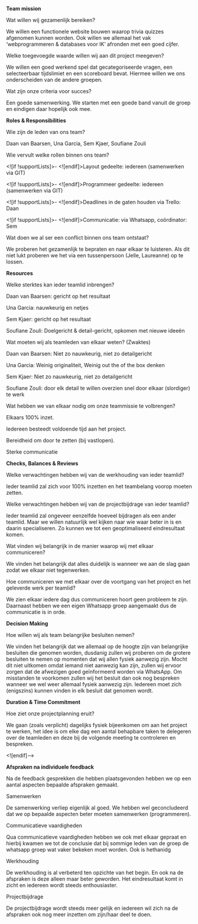 
**Team mission**

Wat willen wij gezamenlijk bereiken?

We willen een functionele website bouwen waarop trivia quizzes afgenomen kunnen worden. Ook willen we allemaal het vak ‘webprogrammeren & databases voor IK’ afronden met een goed cijfer.

Welke toegevoegde waarde willen wij aan dit project meegeven?

We willen een goed werkend spel dat gecategoriseerde vragen, een selecteerbaar tijdslimiet en een scoreboard bevat. Hiermee willen we ons onderscheiden van de andere groepen.

Wat zijn onze criteria voor succes?

Een goede samenwerking. We starten met een goede band vanuit de groep en eindigen daar hopelijk ook mee.

**Roles & Responsibilities**

Wie zijn de leden van ons team?

Daan van Baarsen, Una Garcia, Sem Kjaer, Soufiane Zouli

Wie vervult welke rollen binnen ons team?

<![if !supportLists]>- <![endif]>Layout gedeelte: iedereen (samenwerken via GIT)

<![if !supportLists]>- <![endif]>Programmeer gedeelte: iedereen (samenwerken via GIT)

<![if !supportLists]>- <![endif]>Deadlines in de gaten houden via Trello: Daan

<![if !supportLists]>- <![endif]>Communicatie: via Whatsapp, coördinator: Sem

Wat doen we al ser een conflict binnen ons team ontstaat?

We proberen het gezamenlijk te bepraten en naar elkaar te luisteren. Als dit niet lukt proberen we het via een tussenpersoon (Jelle, Laureanne) op te lossen.

**Resources**

Welke sterktes kan ieder teamlid inbrengen?

Daan van Baarsen: gericht op het resultaat

Una Garcia: nauwkeurig en netjes

Sem Kjaer: gericht op het resultaat

Soufiane Zouli: Doelgericht & detail-gericht, opkomen met nieuwe ideeën

Wat moeten wij als teamleden van elkaar weten? (Zwaktes)

Daan van Baarsen: Niet zo nauwkeurig, niet zo detailgericht

Una Garcia: Weinig originaliteit, Weinig out the of the box denken

Sem Kjaer: Niet zo nauwkeurig, niet zo detailgericht

Soufiane Zouli: door elk detail te willen overzien snel door elkaar (slordiger) te werk

Wat hebben we van elkaar nodig om onze teammissie te volbrengen?

Elkaars 100% inzet.

Iedereen besteedt voldoende tijd aan het project.

Bereidheid om door te zetten (bij vastlopen).

Sterke communicatie

**Checks, Balances & Reviews**

Welke verwachtingen hebben wij van de werkhouding van ieder teamlid?

Ieder teamlid zal zich voor 100% inzetten en het teambelang voorop moeten zetten.

Welke verwachtingen hebben wij van de projectbijdrage van ieder teamlid?

Ieder teamlid zal ongeveer eenzelfde hoeveel bijdragen als een ander teamlid. Maar we willen natuurlijk wel kijken naar wie waar beter in is en daarin specialiseren. Zo kunnen we tot een geoptimaliseerd eindresultaat komen.

Wat vinden wij belangrijk in de manier waarop wij met elkaar communiceren?

We vinden het belangrijk dat alles duidelijk is wanneer we aan de slag gaan zodat we elkaar niet tegenwerken.

Hoe communiceren we met elkaar over de voortgang van het project en het geleverde werk per teamlid?

We zien elkaar iedere dag dus communiceren hoort geen probleem te zijn. Daarnaast hebben we een eigen Whatsapp groep aangemaakt dus de communicatie is in orde.

**Decision Making**

Hoe willen wij als team belangrijke besluiten nemen?

We vinden het belangrijk dat we allemaal op de hoogte zijn van belangrijke besluiten die genomen worden, dusdanig zullen wij proberen om de grotere besluiten te nemen op momenten dat wij allen fysiek aanwezig zijn. Mocht dit niet uitkomen omdat iemand niet aanwezig kan zijn, zullen wij ervoor zorgen dat de afwezigen goed geïnformeerd worden via WhatsApp. Om misstanden te voorkomen zullen wij het besluit dan ook nog bespreken wanneer we wel weer allemaal fysiek aanwezig zijn. Iedereen moet zich (enigszins) kunnen vinden in elk besluit dat genomen wordt.

**Duration & Time Commitment**

Hoe ziet onze projectplanning eruit?

We gaan (zoals verplicht) dagelijks fysiek bijeenkomen om aan het project te werken, het idee is om elke dag een aantal behapbare taken te delegeren over de teamleden en deze bij de volgende meeting te controleren en bespreken.

<![endif]-->

**Afspraken na individuele feedback**

Na de feedback gesprekken die hebben plaatsgevonden hebben we op een aantal aspecten bepaalde afspraken gemaakt.

Samenwerken

De samenwerking verliep eigenlijk al goed. We hebben wel geconcludeerd dat we op bepaalde aspecten beter moeten samenwerken (programmeren).

Communicatieve vaardigheden

Qua communicatieve vaardigheden hebben we ook met elkaar gepraat en hierbij kwamen we tot de conclusie dat bij sommige leden van de groep de whatsapp groep wat vaker bekeken moet worden. Ook is hethanidg

Werkhouding

De werkhouding is al verbeterd ten opzichte van het begin. En ook na de afspraken is deze alleen maar beter geworden. Het eindresultaat komt in zicht en iedereen wordt steeds enthousiaster.

Projectbijdrage

De projectbijdrage wordt steeds meer gelijk en iedereen wil zich na de afspraken ook nog meer inzetten om zijn/haar deel te doen.
<!--stackedit_data:
eyJoaXN0b3J5IjpbLTE4Mjc0MDU0OTMsLTY2Njg5Mjk4MCwtMj
EyODYyMzc2NV19
-->